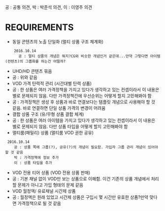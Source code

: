 공 : 공통 의견, 박 : 박준석 의견, 이 : 이영주 의견

# REQUIREMENTS

* 동일 콘텐츠의 노출 단일화 (멀티 상품 구조 체계화)
~~~ 
    2016.10.14 
      공 : 멀티 상품의 개념은 뭐지?CG와 비슷한 개념인거 같은데...만약 그렇다면 아이템(컨텐츠)의 그룹화를 하는건 어떨까?
~~~
 
        
* UHD/HD 콘텐츠 묶음
 * 공 : 위와 같음
* VOD 가격 탄력적 관리 (시간대별 탄력 상품)
 * 공 : 한 상품은 여러 가격정책을 가지고 있다가 생각하고 있는 컨셉이라서 이 내용은 별로 문제되지 않음. 다만 가격정책간에 우선순위는 어떻게 할지 고민해봐야 함
 * 공 : 가격정책은 생성 후 상품과 바로 연결보다는 템플릿 개념으로 사용해야 할 것 같음. 바로 연결하면 단일 상품 가격의 변경이 어려움
* 결합 상품 구조 (유/무형 상품 결합 체계) 
 * 공 : 한 상품은 여러 아이템을 가지고 있다가 생각하고 있는 컨셉이라서 이 내용은 별로 문제되지 않음. 다만 상품 타입을 어떻게 할지 고민해봐야 함
* 멀티룸(패밀리) 상품 (멀티룸 VOD 권한 공유)
~~~
 2016.10.14
    공 : 상품 쪽에 그룹(?), 공유(?)의 개념이 필요함. 가입자 그룹 관리 개념이 있어야 할 것 같음
    박 : 가격정책에 정보 추가
    이 : 상품 타입을 추가
~~~
* VOD 전용 티어 상품 (VOD 전용 상품 판매)
 * 공 : 기본 채널 없이 VOD만 보는 상품으로 이해함. 이건 기존의 상품 개념에서 처리할 문제가 아니고 가입 형태의 문제 같음
* VOD 월정액/ 유료채널 시간제 상품
 * 공 : 월정액은 원래 있었고 시간제 상품은 구입시 몇 시간만 유효한 상품?만약 맞다면 가격정책으로 될 것 같음
